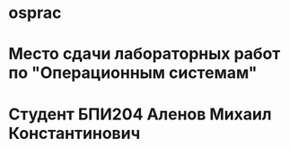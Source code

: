 # osprac
# Место сдачи лабораторных работ по "Операционным системам"
# Студент БПИ204 Аленов Михаил Константинович
